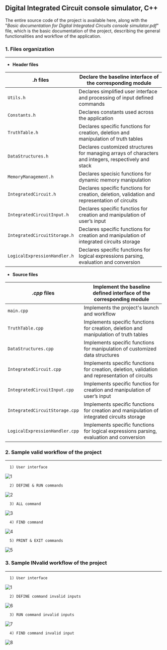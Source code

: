 ## Digital Integrated Circuit console simulator, C++

The entire source code of the project is available here, along with the "_Basic documentation for Digital Integrated Circuits console simulator.pdf_" file, which is the basic documentation of the project, describing the general functionalities and workflow of the application.

### 1. Files organization
---
* **Header files**
  
| _.h_ files | Declare the baseline interface of the corresponding module |
| --- | --- |
| `Utils.h` | Declares simplified user interface and processing of input defined commands |
| `Constants.h` | Declares constants used across the application |
| `TruthTable.h` | Declares specific functions for creation, deletion and manipulation of truth tables |
| `DataStructures.h` | Declares customized structures for managing arrays of characters and integers, respectively and stack |
| `MemoryManagement.h` | Declares specisic functions for dynamic memory manipulation |
| `IntegratedCircuit.h` | Declares specific functions for creation, deletion, validation and representation of circuits |
| `IntegratedCircuitInput.h` | Declares specific functios for creation and manipulation of user’s input |
| `IntegratedCircuitStorage.h` | Declares specific functions for creation and manipulation of integrated circuits storage |
| `LogicalExpressionHandler.h` | Declares specific functions for logical expressions parsing, evaluation and conversion |

* **Source files**
  
| _.cpp_ files | Implement the baseline defined interface of the corresponding module |
| --- | --- |
| `main.cpp` | Implements the project's launch and workflow |
| `TruthTable.cpp` | Implements specific functions for creation, deletion and manipulation of truth tables |
| `DataStructures.cpp` | Implements specific functions for manipulation of customized data structures |
| `IntegratedCircuit.cpp` | Implements specific functions for creation, deletion, validation and representation of circuits |
| `IntegratedCircuitInput.cpp` | Implements specific functios for creation and manipulation of user’s input |
| `IntegratedCircuitStorage.cpp` | Implements specific functions for creation and manipulation of integrated circuits storage |
| `LogicalExpressionHandler.cpp` | Implements specific functions for logical expressions parsing, evaluation and conversion |

### 2. Sample valid workflow of the project
---
      1) User interface
  ![1](https://github.com/user-attachments/assets/90a77478-47ce-4c07-9366-9ef5c780b6ca)

      2) DEFINE & RUN commands
  ![2](https://github.com/user-attachments/assets/7e3c0770-65ec-41ae-a9cb-a8cd889e36d3)

      3) ALL command
  ![3](https://github.com/user-attachments/assets/aca57c2f-78d1-4edc-8d10-c53ed66752b7)

      4) FIND command
  ![4](https://github.com/user-attachments/assets/7ee9c74b-316c-48ef-b03e-41946a616f53)

      5) PRINT & EXIT commands
  ![5](https://github.com/user-attachments/assets/cc0e0dcb-4445-4ab8-8486-c304622d5f3d)

### 3. Sample INvalid workflow of the project
---
      1) User interface
  ![1](https://github.com/user-attachments/assets/f31abdfe-0bbe-42c6-8adf-03822c0b113e)

      2) DEFINE command invalid inputs
  ![6](https://github.com/user-attachments/assets/163e6f42-ddb2-40c1-824e-61002c2b1632)
      
      
      3) RUN command invalid inputs
  ![7](https://github.com/user-attachments/assets/79ed77af-ea70-457c-aaae-3abc0af7e488)

      4) FIND command invalid input
  ![8](https://github.com/user-attachments/assets/48211af8-595e-49ad-aa5f-3bf9b9fe3d11)
